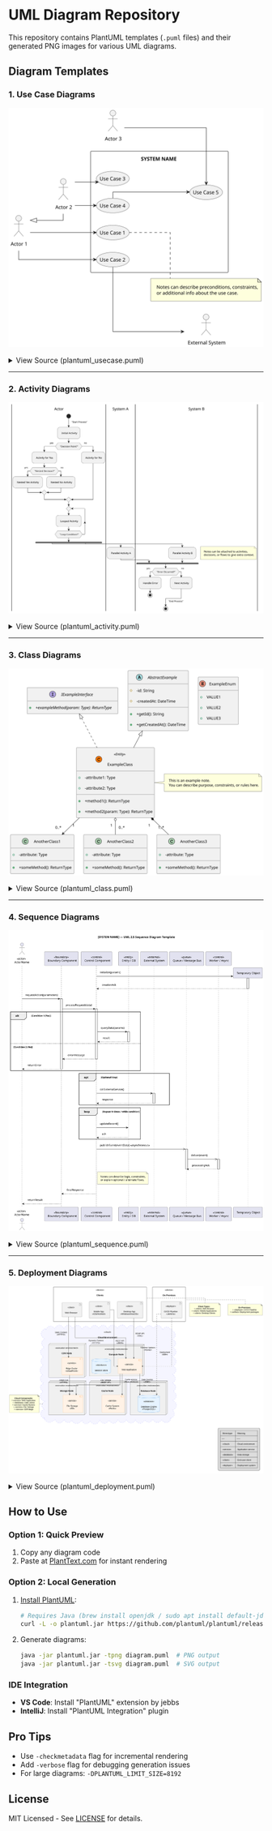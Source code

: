 # UML Diagram Repository

This repository contains PlantUML templates (`.puml` files) and their generated PNG images for various UML diagrams.

## Diagram Templates

### 1. Use Case Diagrams

![Use Case Example](usecase/plantuml_usecase.svg)

<details>
<summary>View Source (plantuml_usecase.puml)</summary>
<pre>
@startuml
skinparam linetype polyline
skinparam linetype ortho
skinparam Shadowing false
skinparam Padding 10
skinparam NodePadding 10
skinparam ComponentPadding 10

left to right direction
skinparam packageStyle rectangle

actor "Actor 1" as ACT1
actor "Actor 2" as ACT2
actor "Actor 3" as ACT3
actor "External System" as EXT

ACT1 <|-- ACT2

package "SYSTEM NAME" {
  usecase "Use Case 1" as UC1
  usecase "Use Case 2" as UC2
  usecase "Use Case 3" as UC3
  usecase "Use Case 4" as UC4
  usecase "Use Case 5" as UC5
}

ACT1 --> UC1
ACT1 --> UC2
ACT2 --> UC3
ACT2 --> UC4
ACT3 --> UC5
UC4 --> UC5
UC2 --> EXT

note right of UC1
  Notes can describe preconditions, constraints,
  or additional info about the use case.
end note
@enduml
</pre>
</details>

---

### 2. Activity Diagrams

![Activity Example](activity/plantuml_activity.svg)

<details>
<summary>View Source (plantuml_activity.puml)</summary>
<pre>
@startuml
skinparam linetype polyline
skinparam Shadowing false
skinparam Padding 10
skinparam NodePadding 10
skinparam ComponentPadding 10

|Actor|
start
-> "Start Process";

:Initial Activity;

if ("Decision Point?") then (yes)
    :Activity for Yes;
    if ("Nested Decision?") then (yes)
        :Nested Yes Activity;
    else (no)
        :Nested No Activity;
    endif
else (no)
    :Activity for No;
endif

repeat
    :Looped Activity;
repeat while ("Loop Condition?")

fork
    |System A|
    :Parallel Activity A;
fork again
    |System B|
    :Parallel Activity B;
end fork

note right
    Notes can be attached to activities,
    decisions, or flows to give extra context.
end note

if ("Error Occurred?") then (yes)
    :Handle Error;
    stop
else (no)
    :Next Activity;
endif

-> "End Process";
stop
@enduml
</pre>
</details>

---

### 3. Class Diagrams

![Class Example](class/plantuml_class.svg)

<details>
<summary>View Source (plantuml_class.puml)</summary>
<pre>
@startuml
skinparam linetype polyline
skinparam Shadowing false
skinparam Padding 10
skinparam NodePadding 10
skinparam ComponentPadding 10

hide empty members

enum ExampleEnum {
    + VALUE1
    + VALUE2
    + VALUE3
}

interface IExampleInterface {
    + {abstract} +exampleMethod(param: Type): ReturnType
}

abstract class AbstractExample {
    # -id: String
    # -createdAt: DateTime
    + +getId(): String
    + +getCreatedAt(): DateTime
}

class ExampleClass << (C,#FF7700) Entity >> {
    + -attribute1: Type
    + -attribute2: Type
    + +method1(): ReturnType
    + +method2(param: Type): ReturnType
}

AbstractExample <|-- ExampleClass
IExampleInterface <|.. ExampleClass
ExampleClass "1" --> "0..*" AnotherClass1
ExampleClass "1" o-- "0..*" AnotherClass2
ExampleClass "1" *-- "1..*" AnotherClass3

note right of ExampleClass
  This is an example note.
  You can describe purpose, constraints, or rules here.
end note
@enduml
</pre>
</details>

---

### 4. Sequence Diagrams

![Sequence Example](sequence/plantuml_sequence.svg)

<details>
<summary>View Source (plantuml_sequence.puml)</summary>
<pre>
@startuml
title [SYSTEM NAME] — UML 2.5 Sequence Diagram Template

skinparam linetype polyline
skinparam Shadowing false
skinparam Padding 10
skinparam NodePadding 10
skinparam ComponentPadding 10

actor ACT as "ActorName" <<actor>>
participant BND as "Boundary Component" <<boundary>>
participant CTRL as "Control Component" <<control>>
participant DB as "Entity / DB" <<entity>>
participant EXT as "External System" <<external>>

create TEMP as "Temporary Object"
CTRL -> TEMP : initialize(params)
activate TEMP
TEMP --> CTRL : creationAck
deactivate TEMP

ACT -> BND : requestAction(parameters)
activate BND
BND -> CTRL : processRequest(data)
activate CTRL

alt Condition 1 (Yes)
    CTRL -> DB : queryData(params)
    activate DB
    DB --> CTRL : result
    deactivate DB
else Condition 2 (No)
    CTRL --> BND : errorMessage
    deactivate CTRL
    BND --> ACT : returnError
    deactivate BND
end

opt Optional Step
    CTRL -> EXT : callExternalService()
    activate EXT
    EXT --> CTRL : response
    deactivate EXT
end

loop Repeat N times
    CTRL -> DB : updateRecord()
    DB --> CTRL : ack
end

note right of CTRL
  Notes can describe logic, constraints,
  or explain optional/alternate flows.
end note

CTRL --> BND : finalResponse
deactivate CTRL
BND --> ACT : returnResult
deactivate BND
@enduml
</pre>
</details>

---

### 5. Deployment Diagrams

![Deployment Example](deployment/plantuml_deployment.svg)

<details>
<summary>View Source (plantuml_deployment.puml)</summary>
<pre>
@startuml Deployment_Generic

skinparam linetype ortho
skinparam defaultFontName Arial
skinparam nodesep 50
skinparam ranksep 50
skinparam shadowing false

cloud "Cloud Environment" <<cloud>> as cloud {
  node "Compute Node" <<execution environment>> as app_node {
    component "Web Application" <<service>> as web_app
    database "Session Store" <<database>> as session_store
  }

  node "Database Node" <<execution environment>> as db_node {
    database "Database Engine\n«PostgreSQL»" <<database>> as db_engine
  }
}

rectangle "Clients" <<device>> as clients {
    artifact "Web Browser" <<client>> as browser
    artifact "Mobile App\n«iOS/Android»" <<client>> as mobile
}

web_app --> db_engine : "Data Queries\n«JDBC»"
browser --> web_app : "Dynamic Content\n«HTTPS»"
mobile --> web_app : "REST API\n«JSON»"

note right of clients
  <b>Client Types:</b>
  • Web Browser
  • Mobile Applications
end note
@enduml
</pre>
</details>

## How to Use

### Option 1: Quick Preview

1. Copy any diagram code
2. Paste at [PlantText.com](https://www.planttext.com/) for instant rendering

### Option 2: Local Generation

1. [Install PlantUML](https://plantuml.com/download):

   ```bash
   # Requires Java (brew install openjdk / sudo apt install default-jdk)
   curl -L -o plantuml.jar https://github.com/plantuml/plantuml/releases/latest/download/plantuml.jar
   ```

2. Generate diagrams:

   ```bash
   java -jar plantuml.jar -tpng diagram.puml  # PNG output
   java -jar plantuml.jar -tsvg diagram.puml  # SVG output
   ```

### IDE Integration

- **VS Code**: Install "PlantUML" extension by jebbs
- **IntelliJ**: Install "PlantUML Integration" plugin

## Pro Tips

- Use `-checkmetadata` flag for incremental rendering
- Add `-verbose` flag for debugging generation issues
- For large diagrams: `-DPLANTUML_LIMIT_SIZE=8192`

## License

MIT Licensed - See [LICENSE](LICENSE) for details.
